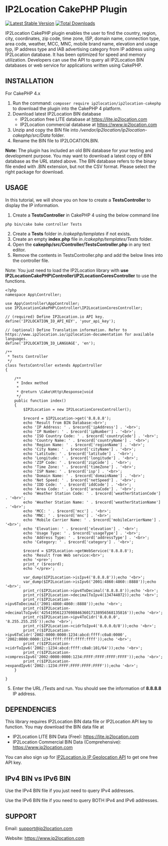 # IP2Location CakePHP Plugin
[![Latest Stable Version](https://img.shields.io/packagist/v/ip2location/ip2location-cakephp.svg)](https://packagist.org/packages/ip2location/ip2location-cakephp)
[![Total Downloads](https://img.shields.io/packagist/dt/ip2location/ip2location-cakephp.svg?style=flat-square)](https://packagist.org/packages/ip2location/ip2location-cakephp)

IP2Location CakePHP plugin enables the user to find the country, region, city, coordinates, zip code, time zone, ISP, domain name, connection type, area code, weather, MCC, MNC, mobile brand name, elevation and usage typ, IP address type and IAB advertising category from IP address using IP2Location database. It has been optimized for speed and memory utilization. Developers can use the API to query all IP2Location BIN databases or web service for applications written using CakePHP.


## INSTALLATION
For CakePHP 4.x

1. Run the command: `composer require ip2location/ip2location-cakephp` to download the plugin into the CakePHP 4 platform.
2. Download latest IP2Location BIN database
    - IP2Location free LITE database at https://lite.ip2location.com
    - IP2Location commercial database at https://www.ip2location.com
3. Unzip and copy the BIN file into */vendor/ip2location/ip2location-cakephp/src/Data* folder.
4. Rename the BIN file to IP2LOCATION.BIN.

**Note:** The plugin has included an old BIN database for your testing and development purpose.
You may want to download a latest copy of BIN database as the URL stated above.
The BIN database refers to the binary file ended with .BIN extension, but not the CSV format.
Please select the right package for download.


## USAGE
In this tutorial, we will show you on how to create a **TestsController** to display the IP information.

1. Create a **TestsController** in CakePHP 4 using the below command line
```
php bin/cake bake controller Tests
```
2. Create a **Tests** folder in */cakephp/templates* if not exists.
3. Create an empty **index.php** file in */cakephp/templates/Tests* folder.
4. Open the **cakephp/src/Controller/TestsController.php** in any text editor.
5. Remove the contents in TestsController.php and add the below lines into the controller file.

Note: You just need to load the IP2Location library with **use IP2LocationCakePHP\Controller\IP2LocationCoresController** to use the functions.
```
<?php
namespace App\Controller;

use App\Controller\AppController;
use IP2LocationCakePHP\Controller\IP2LocationCoresController;

// (required) Define IP2Location.io API key.
define('IP2LOCATION_IO_API_KEY', 'your_api_key');

// (optional) Define Translation information. Refer to https://www.ip2location.io/ip2location-documentation for available languages.
define('IP2LOCATION_IO_LANGUAGE', 'en');

/**
 * Tests Controller
 */
class TestsController extends AppController
{

    /**
     * Index method
     *
     * @return \Cake\Http\Response|void
     */
    public function index()
    {
        $IP2Location = new IP2LocationCoresController();

        $record = $IP2Location->get('8.8.8.8');
        echo 'Result from BIN Database:<br>';
        echo 'IP Address: ' . $record['ipAddress'] . '<br>';
        echo 'IP Number: ' . $record['ipNumber'] . '<br>';
        echo 'ISO Country Code: ' . $record['countryCode'] . '<br>';
        echo 'Country Name: ' . $record['countryName'] . '<br>';
        echo 'Region Name: ' . $record['regionName'] . '<br>';
        echo 'City Name: ' . $record['cityName'] . '<br>';
        echo 'Latitude: ' . $record['latitude'] . '<br>';
        echo 'Longitude: ' . $record['longitude'] . '<br>';
        echo 'ZIP Code: ' . $record['zipCode'] . '<br>';
        echo 'Time Zone: ' . $record['timeZone'] . '<br>';
        echo 'ISP Name: ' . $record['isp'] . '<br>';
        echo 'Domain Name: ' . $record['domainName'] . '<br>';
        echo 'Net Speed: ' . $record['netSpeed'] . '<br>';
        echo 'IDD Code: ' . $record['iddCode'] . '<br>';
        echo 'Area Code: ' . $record['areaCode'] . '<br>';
        echo 'Weather Station Code: ' . $record['weatherStationCode'] . '<br>';
        echo 'Weather Station Name: ' . $record['weatherStationName'] . '<br>';
        echo 'MCC: ' . $record['mcc'] . '<br>';
        echo 'MNC: ' . $record['mnc'] . '<br>';
        echo 'Mobile Carrier Name: ' . $record['mobileCarrierName'] . '<br>';
        echo 'Elevation: ' . $record['elevation'] . '<br>';
        echo 'Usage Type: ' . $record['usageType'] . '<br>';
        echo 'Address Type: ' . $record['addressType'] . '<br>';
        echo 'Category: ' . $record['category'] . '<br>';

        $record = $IP2Location->getWebService('8.8.8.8');
        echo 'Result from Web service:<br>';
        echo '<pre>';
        print_r ($record);
        echo '</pre>';

        var_dump($IP2Location->isIpv4('8.8.8.8'));echo '<br>';
        var_dump($IP2Location->isIpv6('2001:4860:4860::8888'));echo '<br>';
        print_r($IP2Location->ipv4ToDecimal('8.8.8.8'));echo '<br>';
        print_r($IP2Location->decimalToIpv4(134744072));echo '<br>';
        print_r($IP2Location->ipv6ToDecimal('2001:4860:4860::8888'));echo '<br>';
        print_r($IP2Location->decimalToIpv6('42541956123769884636017138956568135816'));echo '<br>';
        print_r($IP2Location->ipv4ToCidr('8.0.0.0', '8.255.255.255'));echo '<br>';
        print_r($IP2Location->cidrToIpv4('8.0.0.0/8'));echo '<br>';
        print_r($IP2Location->ipv6ToCidr('2002:0000:0000:1234:abcd:ffff:c0a8:0000', '2002:0000:0000:1234:ffff:ffff:ffff:ffff'));echo '<br>';
        print_r($IP2Location->cidrToIpv6('2002::1234:abcd:ffff:c0a8:101/64'));echo '<br>';
        print_r($IP2Location->compressIpv6('2002:0000:0000:1234:FFFF:FFFF:FFFF:FFFF'));echo '<br>';
        print_r($IP2Location->expandIpv6('2002::1234:FFFF:FFFF:FFFF:FFFF'));echo '<br>';
    }

}
```
5. Enter the URL <your domain>/Tests and run. You should see the information of **8.8.8.8** IP address.


## DEPENDENCIES
This library requires IP2Location BIN data file or IP2Location API key to function. You may download the BIN data file at
* IP2Location LITE BIN Data (Free): https://lite.ip2location.com
* IP2Location Commercial BIN Data (Comprehensive): https://www.ip2location.com

You can also sign up for [IP2Location.io IP Geolocation API](https://www.ip2location.io/sign-up) to get one free API key.


## IPv4 BIN vs IPv6 BIN
Use the IPv4 BIN file if you just need to query IPv4 addresses.

Use the IPv6 BIN file if you need to query BOTH IPv4 and IPv6 addresses.


## SUPPORT
Email: support@ip2location.com

Website: https://www.ip2location.com
